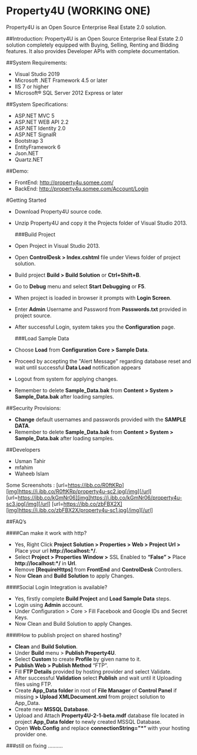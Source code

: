 # Property4U (WORKING ONE)
Property4U is an Open Source Enterprise Real Estate 2.0 solution. 

##Introduction:
Property4U is an Open Source Enterprise Real Estate 2.0 solution completely equipped with Buying, Selling, Renting and Bidding features. It also provides Developer APIs with complete documentation. 

##System Requirements:
  - Visual Studio 2019
  - Microsoft .NET Framework 4.5 or later
  - IIS 7 or higher
  - Microsoft® SQL Server 2012 Express or later

##System Specifications:
  - ASP.NET MVC 5
  - ASP.NET WEB API 2.2
  - ASP.NET Identity 2.0
  - ASP.NET SignalR
  - Bootstrap 3
  - EntityFramework 6
  - Json.NET
  - Quartz.NET

##Demo:
  - FrontEnd: http://property4u.somee.com/
  - BackEnd: http://property4u.somee.com/Account/Login

#Getting Started
  - Download Property4U source code.
  - Unzip Property4U and copy it the Projects folder of Visual Studio 2013.
  
    ###Build Project
- Open Project in Visual Studio 2013.
- Open **ControlDesk > Index.cshtml** file under Views folder of project solution.
- Build project **Build > Build Solution** or **Ctrl+Shift+B**.
- Go to **Debug** menu and select **Start Debugging** or **F5**.
- When project is loaded in browser it prompts with **Login Screen**.
- Enter **Admin** Username and Password from **Passwords.txt** provided in project source.
- After successful Login, system takes you the **Configuration** page.

    ###Load Sample Data
- Choose **Load** from **Configuration** **Core > Sample Data**.
- Proceed by accepting the "Alert Message" regarding database reset and wait until successful **Data Load** notification appears
- Logout from system for applying changes.
- Remember to delete **Sample_Data.bak** from **Content > System > Sample_Data.bak** after loading samples.

##Security Provisions:
- **Change** default usernames and passwords provided with the **SAMPLE DATA**.
- Remember to delete **Sample_Data.bak** from **Content > System > Sample_Data.bak** after loading samples.


##Developers
- Usman Tahir
- mfahim
- Waheeb Islam

Some Screenshots :
[url=https://ibb.co/R0ftKRp][img]https://i.ibb.co/R0ftKRp/property4u-sc2.jpg[/img][/url] [url=https://ibb.co/kGmNr06][img]https://i.ibb.co/kGmNr06/property4u-sc3.jpg[/img][/url] [url=https://ibb.co/zbFBX2X][img]https://i.ibb.co/zbFBX2X/property4u-sc1.jpg[/img][/url]







##FAQ’s

####Can make it work with http?
  - Yes, Right Click **Project Solution > Properties > Web > Project Url >** Place your url **http://localhost:*/**.
  - Select **Project > Properties Window >** SSL Enabled to **“False” >** Place **http://localhost:*/** in **Url**.
  - Remove **[RequireHttps]** from **FrontEnd** and **ControlDesk** Controllers.
  - Now **Clean** and **Build Solution** to apply Changes.

####Social Login Integration is available?
  - Yes, firstly complete **Build Project** and **Load Sample Data** steps.
  - Login using **Admin** account.
  - Under Configuration > Core > Fill Facebook and Google IDs and Secret Keys.
  - Now Clean and Build Solution to apply Changes.

####How to publish project on shared hosting?
  - **Clean** and **Build Solution**.
  - Under **Build** menu > **Publish Property4U**.
  - Select **Custom** to create **Profile** by given name to it.
  - **Publish Web > Publish Method** “FTP”.
  - Fill **FTP Details** provided by hosting provider and select Validate.
  - After successful **Validation** select **Publish** and wait until it Uploading files using FTP.
  - Create **App_Data folder** in root of **File Manager** of **Control Panel** if missing **> Upload XMLDocument.xml** from project solution to App_Data. 
  - Create new **MSSQL Database**.
  - Upload and Attach **Property4U-2-1-beta.mdf** database file located in project **App_Data folder** to newly created MSSQL Database.
  - Open **Web.Config** and replace **connectionString="*”** with your hosting provider one. 


###still on fixing ..........
